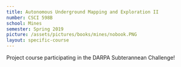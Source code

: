 ```yaml
---
title: Autonomous Underground Mapping and Exploration II
number: CSCI 598B
school: Mines
semester: Spring 2019
picture: /assets/pictures/books/mines/nobook.PNG
layout: specific-course
---
```

Project course participating in the DARPA Subterannean Challenge!